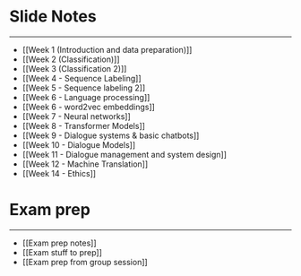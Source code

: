 
# Slide Notes
---

* [[Week 1 (Introduction and data preparation)]]
* [[Week 2 (Classification)]]
* [[Week 3 (Classification 2)]]
* [[Week 4 - Sequence Labeling]]
* [[Week 5 - Sequence labeling 2]]
* [[Week 6 - Language processing]]
* [[Week 6 - word2vec embeddings]]
* [[Week 7 - Neural networks]]
* [[Week 8 - Transformer Models]]
* [[Week 9 - Dialogue systems & basic chatbots]]
* [[Week 10 - Dialogue Models]]
* [[Week 11 - Dialogue management and system design]]
* [[Week 12 - Machine Translation]]
* [[Week 14 - Ethics]]

# Exam prep
---

* [[Exam prep notes]]
* [[Exam stuff to prep]]
* [[Exam prep from group session]]